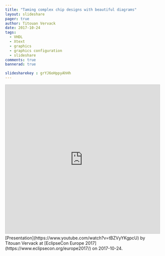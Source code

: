 ```yaml
---
title: "Taming complex chip designs with beautiful diagrams"
layout: slideshare
pager: true
author: Titouan Vervack
date: 2017-10-24
tags:
  - VHDL
  - Xtext
  - graphics
  - graphics configuration
  - slideshare
comments: true
bannerad: true

slidesharekey : grYJ6oHppyAhHh
---
```

<div class="container">
  <center>
    <iframe src="https://www.youtube.com/embed/tBZVyYKgpcU" gesture="media" marginwidth="0" marginheight="0" scrolling="no" style="border:1px solid #CCC; border-width:1px; margin-bottom:5px; max-width: 100%;" allowfullscreen="" width="595" height="485" frameborder="0"></iframe>
  </center>
</div>
[Presentation](https://www.youtube.com/watch?v=tBZVyYKgpcU) by Titouan Vervack at [EclipseCon Europe 2017](https://www.eclipsecon.org/europe2017/) on 2017-10-24.

